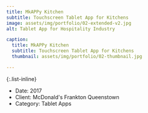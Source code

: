 ```yaml
---
title: MkAPPy Kitchen
subtitle: Touchscreen Tablet App for Kitchens
image: assets/img/portfolio/02-extended-v2.jpg
alt: Tablet App for Hospitality Industry

caption:
  title: MkAPPy Kitchen
  subtitle: Touchscreen Tablet App for Kitchens
  thumbnail: assets/img/portfolio/02-thumbnail.jpg

---
```

{:.list-inline}
- Date: 2017
- Client: McDonald's Frankton Queenstown
- Category: Tablet Apps

